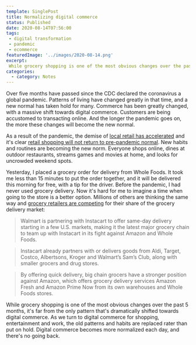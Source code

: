 ```yaml
---
template: SinglePost
title: Normalizing digital commerce
status: Published
date: 2020-08-14T07:56:00
tags:
 - digital transformation
 - pandemic
 - ecommerce
featuredImage: '../images/2020-08-14.png'
excerpt:
 While grocery shopping is one of the most obvious changes over the past 5 months, it's far from the only pattern that's dramatically shifted towards digital commerce. As we turn to digital commerce for shopping, entertainment and work, the old patterns and habits are replaced rater than put on hold. Digital commerce becomes more normalized each day, and there's no going back. 
categories:
  - category: Notes
---
```

Over five months have passed since the CDC declared the coronavirus a global pandemic. Patterns of living have changed greatly in that time, and a new normal has taken hold for many. Commerce has been greatly changed, with a massive shift towards digital commerce. Customers are being accustomed to transacting online. And the longer the pandemic goes on, the more these changes will become the new normal.

As a result of the pandemic, the demise of [local retail has accelerated](https://ecomloop.com/posts/accelerating-the-demise-of-traditional-retail/) and it's clear [retail shopping will not return to pre-pandemic normal](https://ecomloop.com/posts/local-commerce-will-not-return-to-normal/). New habits and routines are becoming the new norm. Everyone shops online, dines at outdoor restaurants, streams games and movies at home, and looks for uncrowded weekend spots.

Yesterday, I placed a grocery order for delivery from Whole Foods. It took me less than 15 minutes to put the order together, and it will be delivered this morning for free, with a tip for the driver. Before the pandemic, I had never used grocery delivery. Now it's hard for me to imagine a time when going to the store is a better option. Millions of others are thinking the same way and [grocery retailers are competing](https://www.cnbc.com/2020/08/11/walmart-and-instacart-partner-in-fight-against-amazons-whole-foods.html) for their share of the grocery delivery market:

> Walmart is partnering with Instacart to offer same-day delivery starting in a few U.S. markets, making it the latest major grocery chain to team up with Instacart in its fight against Amazon and Whole Foods.

> Instacart already partners with or delivers goods from Aldi, Target, Costco, Albertsons, Kroger and Walmart’s Sam’s Club, along with smaller grocers and drug stores.

> By offering quick delivery, big chain grocers have a stronger position against Amazon, which offers grocery delivery services Amazon Fresh and Amazon Prime Now from its own warehouses and Whole Foods stores.

While grocery shopping is one of the most obvious changes over the past 5 months, it's far from the only pattern that's dramatically shifted towards digital commerce. As we turn to digital commerce for shopping, entertainment and work, the old patterns and habits are replaced rater than put on hold. Digital commerce becomes more normalized each day, and there's no going back.
